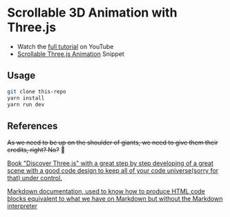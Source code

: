 # Scrollable 3D Animation with Three.js

- Watch the [full tutorial](https://youtu.be/Q7AOvWpIVHU) on YouTube
- [Scrollable Three.js Animation](https://fireship.io/snippets/threejs-scrollbar-animation) Snippet

## Usage

```bash
git clone this-repo
yarn install
yarn run dev
```

## References
~~As we need to be up on the shoulder of giants, we need to give them their credits, right? No?~~ :thinking:

[Book "Discover Three.js" with a great step by step developing of a great scene with a good code design to keep all of your code universe(sorry for that) under control.](https://discoverthreejs.com/book/first-steps/animation-system/)

[Markdown documentation, used to know how to produce HTML code blocks equivalent to what we have on Markdown but without the Markdown interpreter](https://daringfireball.net/projects/markdown/syntax#precode)